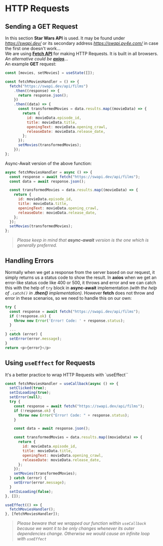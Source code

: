 # HTTP Requests
## Sending a **GET** Request
In this section **Star Wars API** is used. It may be found under *https://swapi.dev/* or its secondary address *https://swapi.py4e.com/* in case the first one doesn't work...  
We are using [**Fetch API**](https://developer.mozilla.org/en-US/docs/Web/API/Fetch_API) for making HTTP Requests. It is built in all browsers. *An alternative could be [**axios**](https://axios-http.com/docs/intro)*...  
An example **GET** request:
```javascript
const [movies, setMovies] = useState([]);

const fetchMoviesHandler = () => {
  fetch("https://swapi.dev/api/films")
    .then((response) => {
      return response.json();
    })
    .then((data) => {
      const transformedMovies = data.results.map((movieData) => {
        return {
          id: movieData.episode_id,
          title: movieData.title,
          openingText: movieData.opening_crawl,
          releaseDate: movieData.release_date,
        };
      });
      setMovies(transformedMovies);
    });
};
```
Async-Await version of the above function:
```javascript
async fetchMoviesHandler = async () => {
  const response = await fetch("https://swapi.dev/api/films");
  const data = await response.json();

  const transformedMovies = data.results.map((movieData) => {
    return {
      id: movieData.episode_id,
      title: movieData.title,
      openingText: movieData.opening_crawl,
      releaseDate: movieData.release_date,
    };
  });
  setMovies(transformedMovies);
};
```
> *Please keep in mind that **async-await** version is the one which is generally preferred.*

## Handling Errors
Normally when we get a response from the server based on our request, it simply returns us a status code to show the result. In **axios** when we get an error-like status code like 400 or 500, it throws and error and we can catch this with the help of `try` block in **async-await** implementation *(with the help of `.catch()` in **.then()** implementation)*. However **fetch** does not throw and error in these scenarios, so we need to handle this on our own:
```javascript
try {
  const response = await fetch("https://swapi.dev/api/films");
  if (!response.ok) {
    throw new Error('Error! Code: ' + response.status);
  }
  ...
} catch (error) {
  setError(error.message);
}
return <p>{error}</p>
```

## Using `useEffect` for Requests
It's a better practice to wrap HTTP Requests with `useEffect``
```javascript
const fetchMoviesHandler = useCallback(async () => {
  setClicked(true);
  setIsLoading(true);
  setError(null);
  try {
    const response = await fetch("https://swapi.dev/api/films");
    if (!response.ok) {
      throw new Error("Error! Code: " + response.status);
    }

    const data = await response.json();

    const transformedMovies = data.results.map((movieData) => {
      return {
        id: movieData.episode_id,
        title: movieData.title,
        openingText: movieData.opening_crawl,
        releaseDate: movieData.release_date,
      };
    });
    setMovies(transformedMovies);
  } catch (error) {
    setError(error.message);
  }
  setIsLoading(false);
}, []);

useEffect(() => {
  fetchMoviesHandler();
}, [fetchMoviesHandler]);
```
> *Please beware that we wrapped our function within `useCallback` because we want it to be only changes whenever its outer dependencies change. Otherwise we would cause an infinite loop with `useEffect`*